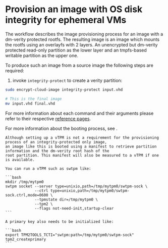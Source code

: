 # Provision an image with OS disk integrity for ephemeral VMs

The workflow describes the image provisioning process for an image with a dm-verity
protected rootfs. The resulting image is an image which mounts the rootfs using an overlayfs
with 2 layers. An unencrypted but dm-verity protected read-only partition as the lower layer
and an tmpfs-based writable partition as the upper one.

To produce such an image from a source image the following steps are required:

1. invoke `integrity-protect` to create a verity partition:
```bash
sudo encrypt-cloud-image integrity-protect input.vhd

# This is the final image
mv input.vhd final.vhd
```

For more information about each command and their arguments please refer to their respective
[reference pages](../reference/index).

For more information about the booting process, see [](../reference/architecture.md).

````{note}
Although setting up a vTPM is not a requirement for the provisioning process of an integrity-protected only image,
an image like this is booted using a manifest to retrieve partition information and the dm-verity root hash of the
root partition. This manifest will also be measured to a vTPM if one is available.

You can run a vTPM such as swtpm like:

```bash
mkdir /tmp/mytpm0
swtpm socket --server type=unixio,path=/tmp/mytpm0/swtpm-sock \
             --ctrl type=unixio,path=/tmp/mytpm0/swtpm-sock.ctrl,mode=0600 \
             --tpmstate dir=/tmp/mytpm0 \
             --tpm2 \
             --flags not-need-init,startup-clear
```

A primary key also needs to be initialized like:

```bash
export TPM2TOOLS_TCTI="swtpm:path=/tmp/mytpm0/swtpm-sock"
tpm2_createprimary
```

````
